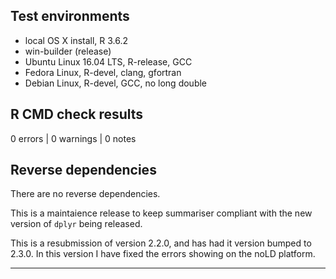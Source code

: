 ## Test environments
* local OS X install, R 3.6.2
* win-builder (release)
* Ubuntu Linux 16.04 LTS, R-release, GCC
* Fedora Linux, R-devel, clang, gfortran
* Debian Linux, R-devel, GCC, no long double

## R CMD check results

0 errors | 0 warnings | 0 notes

## Reverse dependencies

There are no reverse dependencies.


This is a maintaience release to keep summariser compliant with the new version of `dplyr` being released.

This is a resubmission of version 2.2.0, and has had it version bumped to 2.3.0. In this version I have fixed the errors showing on the noLD platform.

---


